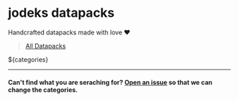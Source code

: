 # jodeks datapacks

Handcrafted datapacks made with love ❤

> [All Datapacks](https://github.com/orgs/jodeks-datapacks/repositories)

<!--
[`Template`](https://github.com/jodeks-datapacks/Template)
[`default`](https://github.com/jodeks-datapacks/default)
-->

${categories}

---

#### Can't find what you are seraching for? [Open an issue](https://github.com/jodeks-datapacks/.github/issues/new?template=category.yml) so that we can change the categories.

